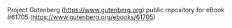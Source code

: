 Project Gutenberg (https://www.gutenberg.org) public repository for eBook #61705 (https://www.gutenberg.org/ebooks/61705)
